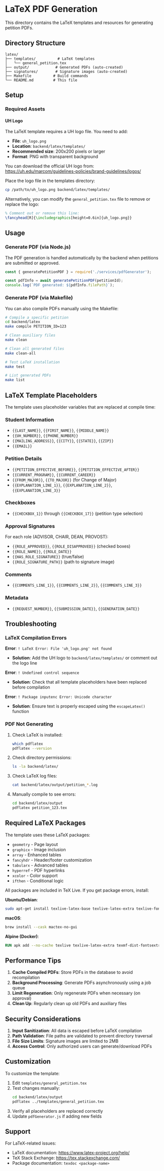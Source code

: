 # LaTeX PDF Generation

This directory contains the LaTeX templates and resources for generating petition PDFs.

## Directory Structure

```
latex/
├── templates/          # LaTeX templates
│   └── general_petition.tex
├── output/            # Generated PDFs (auto-created)
├── signatures/        # Signature images (auto-created)
├── Makefile          # Build commands
└── README.md         # This file
```

## Setup

### Required Assets

#### UH Logo
The LaTeX template requires a UH logo file. You need to add:
- **File**: `uh_logo.png`
- **Location**: `backend/latex/templates/`
- **Recommended size**: 200x200 pixels or larger
- **Format**: PNG with transparent background

You can download the official UH logo from:
https://uh.edu/marcom/guidelines-policies/brand-guidelines/logos/

Place the logo file in the templates directory:
```bash
cp /path/to/uh_logo.png backend/latex/templates/
```

Alternatively, you can modify the `general_petition.tex` file to remove or replace the logo:
```latex
% Comment out or remove this line:
\fancyhead[R]{\includegraphics[height=0.6in]{uh_logo.png}}
```

## Usage

### Generate PDF (via Node.js)

The PDF generation is handled automatically by the backend when petitions are submitted or approved.

```javascript
const { generatePetitionPDF } = require('./services/pdfGenerator');

const pdfInfo = await generatePetitionPDF(petitionId);
console.log(`PDF generated: ${pdfInfo.filePath}`);
```

### Generate PDF (via Makefile)

You can also compile PDFs manually using the Makefile:

```bash
# Compile a specific petition
cd backend/latex
make compile PETITION_ID=123

# Clean auxiliary files
make clean

# Clean all generated files
make clean-all

# Test LaTeX installation
make test

# List generated PDFs
make list
```

## LaTeX Template Placeholders

The template uses placeholder variables that are replaced at compile time:

### Student Information
- `{{LAST_NAME}}`, `{{FIRST_NAME}}`, `{{MIDDLE_NAME}}`
- `{{UH_NUMBER}}`, `{{PHONE_NUMBER}}`
- `{{MAILING_ADDRESS}}`, `{{CITY}}`, `{{STATE}}`, `{{ZIP}}`
- `{{EMAIL}}`

### Petition Details
- `{{PETITION_EFFECTIVE_BEFORE}}`, `{{PETITION_EFFECTIVE_AFTER}}`
- `{{CURRENT_PROGRAM}}`, `{{CURRENT_CAREER}}`
- `{{FROM_MAJOR}}`, `{{TO_MAJOR}}` (for Change of Major)
- `{{EXPLANATION_LINE_1}}`, `{{EXPLANATION_LINE_2}}`, `{{EXPLANATION_LINE_3}}`

### Checkboxes
- `{{CHECKBOX_1}}` through `{{CHECKBOX_17}}` (petition type selection)

### Approval Signatures
For each role (ADVISOR, CHAIR, DEAN, PROVOST):
- `{{ROLE_APPROVED}}`, `{{ROLE_DISAPPROVED}}` (checked boxes)
- `{{ROLE_NAME}}`, `{{ROLE_DATE}}`
- `{{HAS_ROLE_SIGNATURE}}` (true/false)
- `{{ROLE_SIGNATURE_PATH}}` (path to signature image)

### Comments
- `{{COMMENTS_LINE_1}}`, `{{COMMENTS_LINE_2}}`, `{{COMMENTS_LINE_3}}`

### Metadata
- `{{REQUEST_NUMBER}}`, `{{SUBMISSION_DATE}}`, `{{GENERATION_DATE}}`

## Troubleshooting

### LaTeX Compilation Errors

**Error**: `! LaTeX Error: File 'uh_logo.png' not found`
- **Solution**: Add the UH logo to `backend/latex/templates/` or comment out the logo line

**Error**: `! Undefined control sequence`
- **Solution**: Check that all template placeholders have been replaced before compilation

**Error**: `! Package inputenc Error: Unicode character`
- **Solution**: Ensure text is properly escaped using the `escapeLatex()` function

### PDF Not Generating

1. Check LaTeX is installed:
   ```bash
   which pdflatex
   pdflatex --version
   ```

2. Check directory permissions:
   ```bash
   ls -la backend/latex/
   ```

3. Check LaTeX log files:
   ```bash
   cat backend/latex/output/petition_*.log
   ```

4. Manually compile to see errors:
   ```bash
   cd backend/latex/output
   pdflatex petition_123.tex
   ```

## Required LaTeX Packages

The template uses these LaTeX packages:
- `geometry` - Page layout
- `graphicx` - Image inclusion
- `array` - Enhanced tables
- `fancyhdr` - Header/footer customization
- `tabularx` - Advanced tables
- `hyperref` - PDF hyperlinks
- `xcolor` - Color support
- `ifthen` - Conditional logic

All packages are included in TeX Live. If you get package errors, install:

**Ubuntu/Debian**:
```bash
sudo apt-get install texlive-latex-base texlive-latex-extra texlive-fonts-recommended
```

**macOS**:
```bash
brew install --cask mactex-no-gui
```

**Alpine (Docker)**:
```dockerfile
RUN apk add --no-cache texlive texlive-latex-extra texmf-dist-fontsextra
```

## Performance Tips

1. **Cache Compiled PDFs**: Store PDFs in the database to avoid recompilation
2. **Background Processing**: Generate PDFs asynchronously using a job queue
3. **Limit Regeneration**: Only regenerate PDFs when necessary (on approval)
4. **Clean Up**: Regularly clean up old PDFs and auxiliary files

## Security Considerations

1. **Input Sanitization**: All data is escaped before LaTeX compilation
2. **Path Validation**: File paths are validated to prevent directory traversal
3. **File Size Limits**: Signature images are limited to 2MB
4. **Access Control**: Only authorized users can generate/download PDFs

## Customization

To customize the template:

1. Edit `templates/general_petition.tex`
2. Test changes manually:
   ```bash
   cd backend/latex/output
   pdflatex ../templates/general_petition.tex
   ```
3. Verify all placeholders are replaced correctly
4. Update `pdfGenerator.js` if adding new fields

## Support

For LaTeX-related issues:
- LaTeX documentation: https://www.latex-project.org/help/
- TeX Stack Exchange: https://tex.stackexchange.com/
- Package documentation: `texdoc <package-name>`
